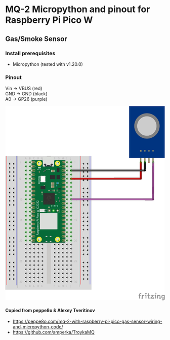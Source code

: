 # MQ-2 Micropython and pinout for Raspberry Pi Pico W

## Gas/Smoke Sensor

### Install prerequisites

- Micropython (tested with v1.20.0)

### Pinout

Vin -> VBUS (red)  
GND -> GND (black)  
A0 -> GP26 (purple)  


![PMS5003 Micropython and pinout for Raspberry Pi Pico W](../../img/mq2_Raspberry_Pi_Pico_w.jpg)


#### Copied from peppe8o & Alexey Tveritinov
 - https://peppe8o.com/mq-2-with-raspberry-pi-pico-gas-sensor-wiring-and-micropython-code/
 - https://github.com/amperka/TroykaMQ
  


